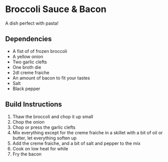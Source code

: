 Broccoli Sauce & Bacon
======================
A dish perfect with pasta!

Dependencies
------------
* A fist of of frozen broccoli
* A yellow onion
* Two garlic clefts
* One broth die
* 2dl creme fraiche
* An amount of bacon to fit your tastes
* Salt
* Black pepper

Build Instructions
------------------
1. Thaw the broccoli and chop it up small
2. Chop the onion
3. Chop or press the garlic clefts
4. Mix everything except for the creme fraiche in a skillet with a bit of oil or butter, let everything soften up
5. Add the creme fraiche, and a bit of salt and pepper to the mix
6. Cook on low heat for while
7. Fry the bacon
